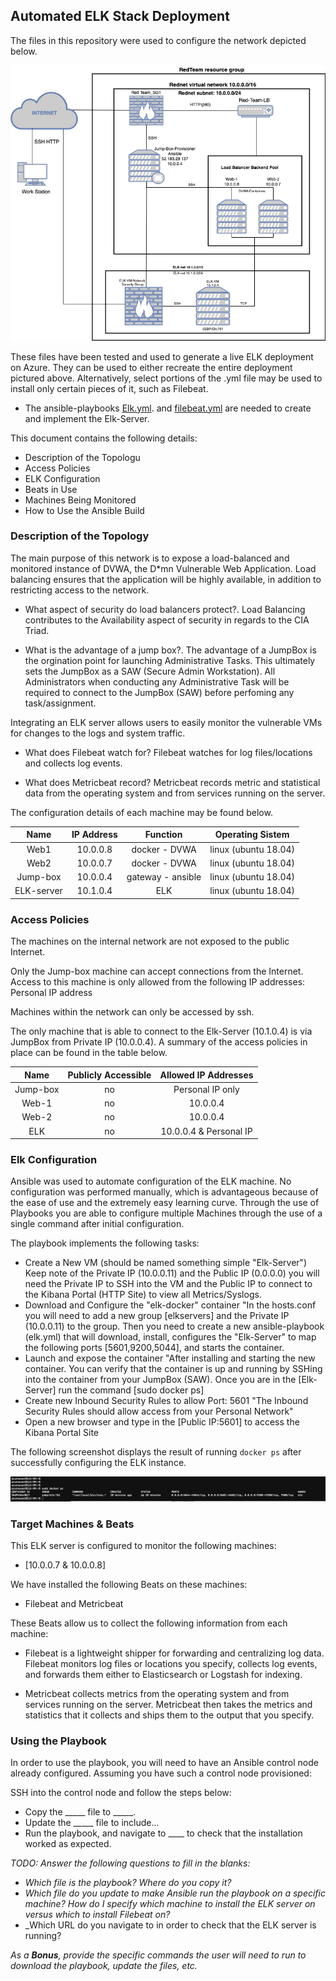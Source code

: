 ## Automated ELK Stack Deployment

The files in this repository were used to configure the network depicted below.

![Diagram](Images/Cloud_Infrastructure_Diagram.png)

These files have been tested and used to generate a live ELK deployment on Azure. They can be used to either recreate the entire deployment pictured above. Alternatively, select portions of the .yml file may be used to install only certain pieces of it, such as Filebeat.

* The ansible-playbooks [Elk.yml](Ansible-Playbooks/Install-ELK). and [filebeat.yml](Ansible-Playbooks/Filebeat-playbook.yml) are needed to create and implement the Elk-Server.

This document contains the following details:
* Description of the Topologu
* Access Policies
* ELK Configuration
* Beats in Use
* Machines Being Monitored
* How to Use the Ansible Build


### Description of the Topology

The main purpose of this network is to expose a load-balanced and monitored instance of DVWA, the D*mn Vulnerable Web Application.
Load balancing ensures that the application will be highly available, in addition to restricting access to the network.

* What aspect of security do load balancers protect?.
Load Balancing contributes to the Availability aspect of security in regards to the CIA Triad.

* What is the advantage of a jump box?.
The advantage of a JumpBox is the orgination point for launching Administrative Tasks. This ultimately sets the JumpBox as a SAW (Secure Admin Workstation). All Administrators when conducting any Administrative Task will be required to connect to the JumpBox (SAW) before perfoming any task/assignment. 

Integrating an ELK server allows users to easily monitor the vulnerable VMs for changes to the logs and system traffic.
* What does Filebeat watch for? 
Filebeat watches for log files/locations and collects log events.

* What does Metricbeat record?
Metricbeat records metric and statistical data from the operating system and from services running on the server.

The configuration details of each machine may be found below.


|    Name    | IP Address |      Function     |   Operating Sistem   |
|:----------:|:----------:|:-----------------:|:--------------------:|
| Web1       | 10.0.0.8   | docker - DVWA     | linux (ubuntu 18.04) |
| Web2       | 10.0.0.7   | docker - DVWA     | linux (ubuntu 18.04) |
| Jump-box   | 10.0.0.4   | gateway - ansible | linux (ubuntu 18.04) |
| ELK-server | 10.1.0.4   | ELK               | linux (ubuntu 18.04) |


### Access Policies

The machines on the internal network are not exposed to the public Internet. 

Only the Jump-box machine can accept connections from the Internet. Access to this machine is only allowed from the following IP addresses:
Personal IP address

Machines within the network can only be accessed by ssh.

The only machine that is able to connect to the Elk-Server (10.1.0.4) is via JumpBox from Private IP (10.0.0.4).
A summary of the access policies in place can be found in the table below.

|   Name   | Publicly Accessible |  Allowed IP Addresses  |
|:--------:|:-------------------:|:----------------------:|
| Jump-box |          no         | Personal IP only       |
| Web-1    |          no         | 10.0.0.4               |
| Web-2    |          no         | 10.0.0.4               |
| ELK      |          no         | 10.0.0.4 & Personal IP |


### Elk Configuration

Ansible was used to automate configuration of the ELK machine. No configuration was performed manually, which is advantageous because of the ease of use and the extremely easy learning curve. Through the use of Playbooks you are able to configure multiple Machines through the use of a single command after initial configuration.

The playbook implements the following tasks:

* Create a New VM (should be named something simple "Elk-Server") Keep note of the Private IP (10.0.0.11) and the Public IP (0.0.0.0) you will need the Private IP to SSH into the VM and the Public IP to connect to the Kibana Portal (HTTP Site) to view all Metrics/Syslogs.
* Download and Configure the "elk-docker" container "In the hosts.conf you will need to add a new group [elkservers] and the Private IP (10.0.0.11) to the group. Then you need to create a new ansible-playbook (elk.yml) that will download, install, configures the "Elk-Server" to map the following ports [5601,9200,5044], and starts the container.
* Launch and expose the container "After installing and starting the new container. You can verify that the container is up and running by SSHing into the container from your JumpBox (SAW). Once you are in the [Elk-Server] run the command [sudo docker ps]
* Create new Inbound Security Rules to allow Port: 5601 "The Inbound Security Rules should allow access from your Personal Network"
* Open a new browser and type in the [Public IP:5601] to access the Kibana Portal Site

The following screenshot displays the result of running `docker ps` after successfully configuring the ELK instance.

![TODO: Update the path with the name of your screenshot of docker ps output](Images/Docker_ps_output.png)


### Target Machines & Beats
This ELK server is configured to monitor the following machines:
* [10.0.0.7 & 10.0.0.8]

We have installed the following Beats on these machines:
* Filebeat and Metricbeat

These Beats allow us to collect the following information from each machine:
* Filebeat is a lightweight shipper for forwarding and centralizing log data. Filebeat monitors log files or locations you specify, collects log events, and forwards them either to Elasticsearch or Logstash for indexing.

* Metricbeat collects metrics from the operating system and from services running on the server. Metricbeat then takes the metrics and statistics that it collects and ships them to the output that you specify.


### Using the Playbook
In order to use the playbook, you will need to have an Ansible control node already configured. Assuming you have such a control node provisioned: 

SSH into the control node and follow the steps below:
- Copy the _____ file to _____.
- Update the _____ file to include...
- Run the playbook, and navigate to ____ to check that the installation worked as expected.

_TODO: Answer the following questions to fill in the blanks:_
- _Which file is the playbook? Where do you copy it?_
- _Which file do you update to make Ansible run the playbook on a specific machine? How do I specify which machine to install the ELK server on versus which to install Filebeat on?_
- _Which URL do you navigate to in order to check that the ELK server is running?

_As a **Bonus**, provide the specific commands the user will need to run to download the playbook, update the files, etc._
